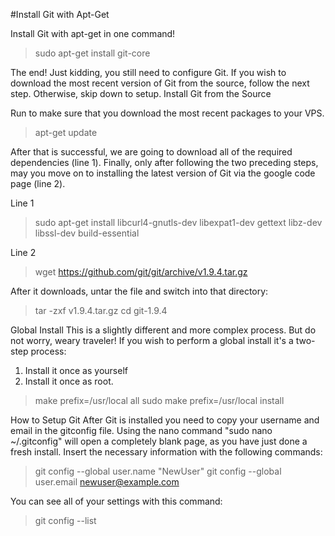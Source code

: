 #Install Git with Apt-Get

Install Git with apt-get in one command!
>sudo apt-get install git-core

The end! Just kidding, you still need to configure Git.
If you wish to download the most recent version of Git from the source, follow the next step. Otherwise, skip down to setup.
Install Git from the Source

Run to make sure that you download the most recent packages to your VPS.

>apt-get update

After that is successful, we are going to download all of the required dependencies (line 1). Finally, only after following the two preceding steps, may you move on to installing the latest version of Git via the google code page (line 2).

Line 1
>sudo apt-get install libcurl4-gnutls-dev libexpat1-dev gettext libz-dev libssl-dev build-essential

Line 2
>wget https://github.com/git/git/archive/v1.9.4.tar.gz

After it downloads, untar the file and switch into that directory:
>tar -zxf v1.9.4.tar.gz
cd git-1.9.4

Global Install
This is a slightly different and more complex process. But do not worry, weary traveler! If you wish to perform a global install it's a two-step process:  

1. Install it once as yourself 
2. Install it once as root.

>make prefix=/usr/local all
sudo make prefix=/usr/local install

How to Setup Git
After Git is installed you need to copy your username and email in the gitconfig file. Using the nano command "sudo nano ~/.gitconfig" will open a completely blank page, as you have just done a fresh install. Insert the necessary information with the following commands:
>git config --global user.name "NewUser"
git config --global user.email newuser@example.com

You can see all of your settings with this command:
>git config --list